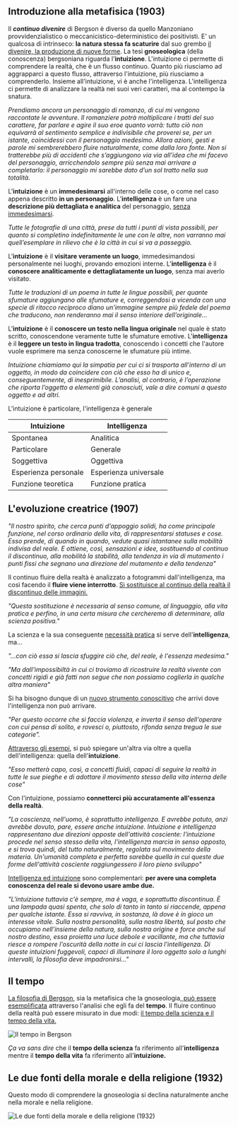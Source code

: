 


## Introduzione alla metafisica (1903)

Il ***continuo divenire*** di Bergson è diverso da quello Manzoniano provvidenzialistico o meccanicistico-deterministico dei positivisti. E' un qualcosa di intrinseco: **la natura stessa fa scaturire** dal suo grembo <u>il divenire, la produzione di nuove forme</u>. La tesi **gnoseologica** (della conoscenza) bergsoniana riguarda l'**intuizione**. L'intuizione ci permette di comprendere la realtà, che è un flusso continuo. Quanto più riusciamo ad aggrapparci a questo flusso, attraverso l'intuizione, più riusciamo a comprenderlo. Insieme all'intuizione, vi è anche l'intelligenza. L'intelligenza ci permette di analizzare la realtà nei suoi veri caratteri, ma al contempo la snatura. 

*Prendiamo ancora un personaggio di romanzo, di cui mi vengono raccontate le avventure. Il romanziere potrà moltiplicare i tratti del suo carattere, far parlare e agire il suo eroe quanto vorrà: tutto ciò non equivarrà al sentimento semplice e indivisibile che proverei se, per un istante, coincidessi con il personaggio medesimo. Allora azioni, gesti e parole mi sembrerebbero fluire naturalmente, come dalla loro fonte. Non si tratterebbe più di accidenti che s’aggiungono via via all’idea che mi facevo del personaggio, arricchendolo sempre più senza mai arrivare a completarlo: il personaggio mi sarebbe dato d’un sol tratto nella sua totalità.*

L'**intuizione** è un **immedesimarsi** all'interno delle cose, o come nel caso appena descritto **in un personaggio**. 
L'**intelligenza** è un fare una **descrizione più dettagliata e analitica** del personaggio, <u>senza immedesimarsi</u>.

*Tutte le fotografie di una città, prese da tutti i punti di vista possibili, per quanto si completino indefinitamente le une con le altre, non varranno mai quell’esemplare in rilievo che è la città in cui si va a passeggio.*

L'**intuizione** è il **visitare veramente un luogo**, immedesimandosi personalmente nei luoghi, provando emozioni interne.
L'**intelligenza** è il **conoscere analiticamente e dettagliatamente un luogo**, senza mai averlo visitato.

*Tutte le traduzioni di un poema in tutte le lingue possibili, per quante sfumature aggiungano alle sfumature e, correggendosi a vicenda con una specie di ritocco reciproco diano un’immagine sempre più fedele del poema che traducono, non renderanno mai il senso interiore dell’originale…*

L'**intuizione** è il **conoscere un testo nella lingua originale** nel quale è stato scritto, conoscendone veramente tutte le sfumature emotive.
L'**intelligenza** è il **leggere un testo in lingua tradotta**, conoscendo i concetti che l'autore vuole esprimere ma senza conoscerne le sfumature più intime.

*Intuizione chiamiamo qui la simpatia per cui ci si trasporta all’interno di un oggetto, in modo da coincidere con ciò che esso ha di unico e, conseguentemente, di inesprimibile. L’analisi, al contrario, è l’operazione che riporta l’oggetto a elementi già conosciuti, vale a dire comuni a questo oggetto e ad altri.*

L'intuizione è particolare, l'intelligenza è generale

| Intuizione           | Intelligenza          |
| -------------------- | --------------------- |
| Spontanea            | Analitica             |
| Particolare          | Generale              |
| Soggettiva           | Oggettiva             |
| Esperienza personale | Esperienza universale |
| Funzione teoretica   | Funzione pratica      |

## L'evoluzione creatrice (1907)

*"Il nostro spirito, che cerca punti d'appoggio solidi, ha come principale funzione, nel corso ordinario della vita, di rappresentarsi statuses e cose. Esso prende, di quando in quando, vedute quasi istantanee sulla mobilità indivisa del reale. E ottiene, così, sensazioni e idee, sostituendo al continuo il discontinuo, alla mobilità la stabilità, alla tendenza in via di mutamento i punti fissi che segnano una direzione del mutamento e della tendenza"*

Il continuo fluire della realtà è analizzato a fotogrammi dall'intelligenza, ma così facendo il **fluire viene interrotto**. <u>Si sostituisce al continuo della realtà il discontinuo delle immagini. </u>

*"Questa sostituzione è necessaria al senso comune, al linguaggio, alla vita pratica e perfino, in una certa misura che cercheremo di determinare, alla scienza positiva."*

La scienza e la sua conseguente <u>necessità pratica</u> si serve dell'**intelligenza**, ma…

*"…con ciò essa si lascia sfuggire ciò che, del reale, è l'essenza medesima."*

*"Ma dall'impossibiltà in cui ci troviamo di ricostruire la realtà vivente con concetti rigidi e già fatti non segue che non possiamo coglierla in qualche altra maniera"*

Si ha bisogno dunque di un <u>nuovo strumento conoscitivo</u> che arrivi dove l'intelligenza non può arrivare.

*"Per questo occorre che si faccia violenza, e inverta il senso dell'operare con cui pensa di solito, e rovesci o, piuttosto, rifonda senza tregua le sue categorie".* 

<u>Attraverso gli esempi</u>, si può spiegare un'altra via oltre a quella dell'intelligenza: quella dell'**intuizione**.  

*"Esso metterà capo, così, a concetti fluidi, capaci di seguire la realtà in tutte le sue pieghe e di adottare il movimento stesso della vita interna delle cose"*

Con l'intuizione, possiamo **connetterci più accuratamente all'essenza della realtà**. 

*"La coscienza, nell'uomo, è soprattutto intelligenza. E avrebbe potuto, anzi avrebbe dovuto, pare, essere anche intuizione. Intuizione e intelligenza rappresentano due direzioni opposte dell'attività cosciente: l'intuizione procede nel senso stesso della vita, l'intelligenza marcia in senso opposto, e si trova quindi, del tutto naturalmente, regolata sul movimento della materia. Un'umanità completa e perfetta sarebbe quella in cui queste due forme dell'attività cosciente raggiungessero il loro pieno sviluppo"*

<u>Intelligenza ed intuizione</u> sono complementari: **per avere una completa conoscenza del reale si devono usare ambe due.**

*"L'intuizione tuttavia c'è sempre, ma è vaga, e soprattutto discontinua. È una lampada quasi spenta, che solo di tanto in tanto si riaccende, appena per qualche istante. Essa si ravviva, in sostanza, là dove è in gioco un interesse vitale. Sulla nostra personalità, sulla nostra libertà, sul posto che occupiamo nell'insieme della natura, sulla nostra origine e force anche sul nostro destino, essa proietta una luce debole e vacillante, ma che tuttavia riesce a rompere l'oscurità della notte in cui ci lascia l'intelligenza. Di queste intuizioni fuggevoli, capaci di illuminare il loro oggetto solo a lunghi intervalli, la filosofia deve impadronirsi…"*

## Il tempo

<u>La filosofia di Bergson</u>, sia la metafisica che la gnoseologia,<u> può essere esemplificata</u> attraverso l'analisi che egli fa del **tempo**. 
Il fluire continuo della realtà può essere misurato in due modi: <u>il tempo della scienza e il tempo della vita. </u>

![Il tempo in Bergson](https://i.imgur.com/PQhYFnQ.png)

*Ça va sans dire* che il **tempo della scienza** fa riferimento all'**intelligenza** mentre il **tempo della vita** fa riferimento all'**intuizione.**

## Le due fonti della morale e della religione (1932)

Questo modo di comprendere la gnoseologia si declina naturalmente anche nella morale e nella religione. 

![Le due fonti della morale e della religione (1932)](https://i.imgur.com/XTt0NI0.png)






